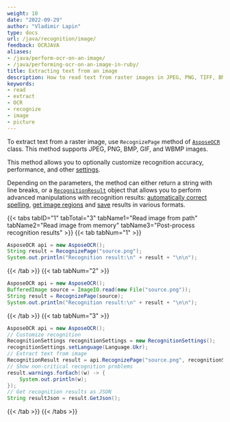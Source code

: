 ```yaml
---
weight: 10
date: "2022-09-29"
author: "Vladimir Lapin"
type: docs
url: /java/recognition/image/
feedback: OCRJAVA
aliases:
- /java/perform-ocr-on-an-image/
- /java/performing-ocr-on-an-image-in-ruby/
title: Extracting text from an image
description: How to read text from raster images in JPEG, PNG, TIFF, BMP, and GIF formats.
keywords:
- read
- extract
- OCR
- recognize
- image
- picture
---
```


To extract text from a raster image, use `RecognizePage` method of [`AsposeOCR`](https://reference.aspose.com/ocr/java/com.aspose.ocr/AsposeOCR) class. This method supports JPEG, PNG, BMP, GIF, and WBMP images.

This method allows you to optionally customize recognition accuracy, performance, and other [settings](/ocr/java/recognition-settings-image/).

Depending on the parameters, the method can either return a string with line breaks, or a [`RecognitionResult`](https://reference.aspose.com/ocr/java/com.aspose.ocr/RecognitionResult) object that allows you to perform advanced manipulations with recognition results: [automatically correct spelling](/ocr/java/spelling/), [get image regions](/ocr/java/image-regions-extract/) and [save](/ocr/java/save/) results in various formats.

{{< tabs tabID="1" tabTotal="3" tabName1="Read image from path" tabName2="Read image from memory" tabName3="Post-process recognition results" >}}
{{< tab tabNum="1" >}}
```java
AsposeOCR api = new AsposeOCR();
String result = RecognizePage("source.png");
System.out.println("Recognition result:\n" + result + "\n\n");
```
{{< /tab >}}
{{< tab tabNum="2" >}}
```java
AsposeOCR api = new AsposeOCR();
BufferedImage source = ImageIO.read(new File("source.png"));
String result = RecognizePage(source);
System.out.println("Recognition result:\n" + result + "\n\n");
```
{{< /tab >}}
{{< tab tabNum="3" >}}
```java
AsposeOCR api = new AsposeOCR();
// Customize recognition
RecognitionSettings recognitionSettings = new RecognitionSettings();
recognitionSettings.setLanguage(Language.Ukr);
// Extract text from image
RecognitionResult result = api.RecognizePage("source.png", recognitionSettings);
// Show non-critical recognition problems
result.warnings.forEach((w) -> {
	System.out.println(w);
});
// Get recognition results as JSON
String resultJson = result.GetJson();
```
{{< /tab >}}
{{< /tabs >}}
